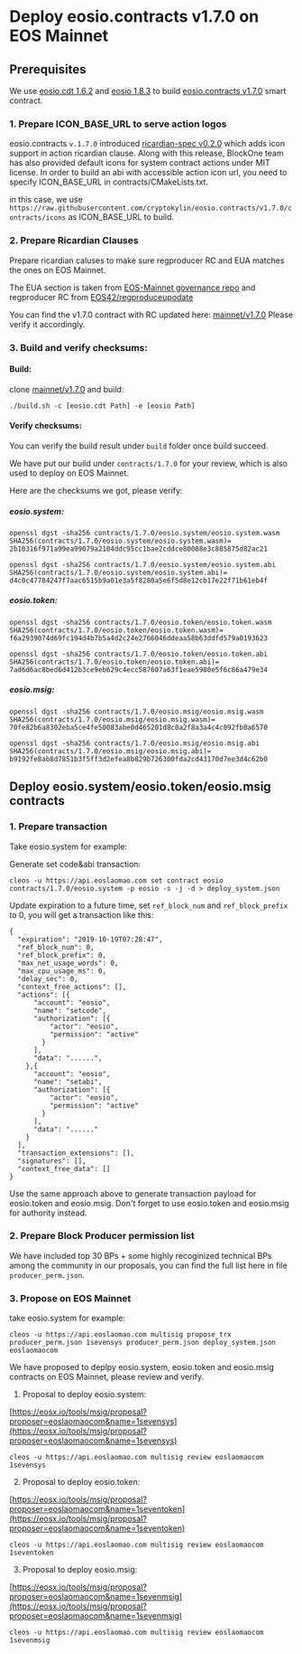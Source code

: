 
# Deploy eosio.contracts v1.7.0 on EOS Mainnet


## Prerequisites


We use [eosio.cdt 1.6.2](https://github.com/EOSIO/eosio.cdt/tree/v1.6.1) and [eosio 1.8.3](https://github.com/EOSIO/eos/tree/v1.8.3) to build [eosio.contracts v1.7.0](https://github.com/EOSIO/eosio.contracts/tree/v1.7.0) smart contract.


### 1. Prepare ICON_BASE_URL to serve action logos

eosio.contracts `v.1.7.0` introduced [ricardian-spec v0.2.0](https://github.com/EOSIO/ricardian-spec/tree/v0.2.0) which adds icon support in action ricardian clause. Along with this release, BlockOne team has also provided default icons for system contract actions under MIT license. In order to build an abi with accessible action icon url, you need to specify ICON_BASE_URL in contracts/CMakeLists.txt. 

in this case, we use `https://raw.githubusercontent.com/cryptokylin/eosio.contracts/v1.7.0/contracts/icons` as ICON_BASE_URL to build. 


### 2. Prepare Ricardian Clauses

Prepare ricardian caluses to make sure regproducer RC and EUA matches the ones on EOS Mainnet.

The EUA section is taken from [EOS-Mainnet governance repo](https://github.com/EOS-Mainnet/governance/blob/master/eosio.system/eosio.system-clause-constitution-rc.md) and regproducer RC from [EOS42/regproduceupodate](https://github.com/eos42/regproduceupodate) 

You can find the v1.7.0 contract with RC updated here: [mainnet/v1.7.0](https://github.com/EOSLaoMao/eosio.contracts/mainnet/v1.7.0/) Please verify it accordingly.


### 3. Build and verify checksums:

#### Build:

clone [mainnet/v1.7.0](https://github.com/EOSLaoMao/eosio.contracts/mainnet/v1.7.0/) and build:

`./build.sh -c [eosio.cdt Path] -e [eosio Path]`

#### Verify checksums:

You can verify the build result under `build` folder once build succeed.

We have put our build under `contracts/1.7.0` for your review, which is also used to deploy on EOS Mainnet.

Here are the checksums we got, please verify:

##### eosio.system:

```
openssl dgst -sha256 contracts/1.7.0/eosio.system/eosio.system.wasm
SHA256(contracts/1.7.0/eosio.system/eosio.system.wasm)= 2b10316f971a99ea99079a2104ddc95cc1bae2cddce80088e3c885875d82ac21

openssl dgst -sha256 contracts/1.7.0/eosio.system/eosio.system.abi
SHA256(contracts/1.7.0/eosio.system/eosio.system.abi)= d4c0c47784247f7aac6515b9a01e3a5f8280a5e6f5d8e12cb17e22f71b61eb4f
```

##### eosio.token:

```
openssl dgst -sha256 contracts/1.7.0/eosio.token/eosio.token.wasm
SHA256(contracts/1.7.0/eosio.token/eosio.token.wasm)= f6a2939074d69fc194d4b7b5a4d2c24e2766046ddeaa58b63ddfd579a0193623

openssl dgst -sha256 contracts/1.7.0/eosio.token/eosio.token.abi
SHA256(contracts/1.7.0/eosio.token/eosio.token.abi)= 7ad6d6ac8bed6d412b3ce9eb629c4ecc587607a63f1eae5980e5f6c86a479e34
```

##### eosio.msig:

```
openssl dgst -sha256 contracts/1.7.0/eosio.msig/eosio.msig.wasm
SHA256(contracts/1.7.0/eosio.msig/eosio.msig.wasm)= 70fe82b6a8302eba5ce4fe50083abe0d465201d8c0a2f8a3a4c4c092fb0a6570

openssl dgst -sha256 contracts/1.7.0/eosio.msig/eosio.msig.abi
SHA256(contracts/1.7.0/eosio.msig/eosio.msig.abi)= b9192fe8ab8d7851b3f5ff3d2efea8b829b726300fda2cd43170d7ee3d4c62b0
```


## Deploy eosio.system/eosio.token/eosio.msig contracts

### 1. Prepare transaction

Take eosio.system for example:

Generate set code&abi transaction:

```
cleos -u https://api.eoslaomao.com set contract eosio contracts/1.7.0/eosio.system -p eosio -s -j -d > deploy_system.json
```

Update expiration to a future time, set `ref_block_num` and `ref_block_prefix` to 0, you will get a transaction like this:

```
{
  "expiration": "2019-10-19T07:28:47",
  "ref_block_num": 0,
  "ref_block_prefix": 0,
  "max_net_usage_words": 0,
  "max_cpu_usage_ms": 0,
  "delay_sec": 0,
  "context_free_actions": [],
  "actions": [{
      "account": "eosio",
      "name": "setcode",
      "authorization": [{
          "actor": "eosio",
          "permission": "active"
        }
      ],
      "data": "......",
    },{
      "account": "eosio",
      "name": "setabi",
      "authorization": [{
          "actor": "eosio",
          "permission": "active"
        }
      ],
      "data": "......"
    }
  ],
  "transaction_extensions": [],
  "signatures": [],
  "context_free_data": []
}
```
Use the same approach above to generate transaction payload for eosio.token and eosio.msig. Don't forget to use eosio.token and eosio.msig for authority instead.

### 2. Prepare Block Producer permission list

We have included top 30 BPs + some highly recoginized technical BPs among the community in our proposals, you can find the full list here in file `producer_perm.json`.


### 3. Propose on EOS Mainnet

take eosio.system for example:

```
cleos -u https://api.eoslaomao.com multisig propose_trx producer_perm.json 1sevensys producer_perm.json deploy_system.json eoslaomaocom
```

We have proposed to deplpy eosio.system, eosio.token and eosio.msig contracts on EOS Mainnet, please review and verify.

1. Proposal to deploy eosio.system:

[https://eosx.io/tools/msig/proposal?proposer=eoslaomaocom&name=1sevensys](https://eosx.io/tools/msig/proposal?proposer=eoslaomaocom&name=1sevensys)

```
cleos -u https://api.eoslaomao.com multisig review eoslaomaocom 1sevensys
```


2. Proposal to deploy eosio.token:

[https://eosx.io/tools/msig/proposal?proposer=eoslaomaocom&name=1seventoken](https://eosx.io/tools/msig/proposal?proposer=eoslaomaocom&name=1seventoken)

```
cleos -u https://api.eoslaomao.com multisig review eoslaomaocom 1seventoken
```

3. Proposal to deploy eosio.msig:

[https://eosx.io/tools/msig/proposal?proposer=eoslaomaocom&name=1sevenmsig](https://eosx.io/tools/msig/proposal?proposer=eoslaomaocom&name=1sevenmsig)

```
cleos -u https://api.eoslaomao.com multisig review eoslaomaocom 1sevenmsig
```
